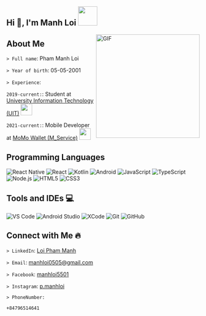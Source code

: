 

## Hi 👋, I'm Manh Loi <img src="https://media.giphy.com/media/mGcNjsfWAjY5AEZNw6/giphy.gif" width="50">
<img align="right" height="270px" alt="GIF" src="https://i.pinimg.com/originals/e4/26/70/e426702edf874b181aced1e2fa5c6cde.gif" />

## About Me

`> Full name`: Pham Manh Loi

`> Year of birth`: 05-05-2001

`> Experience`:

`2019-current:`: Student at <a href="https://daa.uit.edu.vn/"> University Information Technology (UIT)</a>  <img src="https://media.giphy.com/media/fYSnHlufseco8Fh93Z/giphy.gif" width="30">

`2021-current:`: Mobile Developer at <a href="https://momo.vn/" >MoMo Wallet (M_Service)</a> <img src="https://media.giphy.com/media/WUlplcMpOCEmTGBtBW/giphy.gif" width="30">


## Programming Languages
![React Native](http://img.shields.io/badge/-React_Native-20232A?style=for-the-badge&logo=react&logoColor=61DAFB)
![React](http://img.shields.io/badge/-React-20232A?style=for-the-badge&logo=react&logoColor=61DAFB)
![Kotlin](https://img.shields.io/badge/kotlin-%237F52FF.svg?style=for-the-badge&logo=kotlin&logoColor=white)
![Android](http://img.shields.io/badge/-Android-08c271?style=for-the-badge&logo=android&logoColor=ffffff)
![JavaScript](https://img.shields.io/badge/-JavaScript-%23F7DF1C?style=for-the-badge&logo=javascript&logoColor=000000&labelColor=%23F7DF1C&color=%23FFCE5A)
![TypeScript](http://img.shields.io/badge/-TypeScript-0078D6?style=for-the-badge&logo=typescript&logoColor=ffffff)
![Node.js](https://img.shields.io/badge/node.js-6DA55F?style=for-the-badge&logo=node.js&logoColor=white)
![HTML5](https://img.shields.io/badge/-HTML5-%23E44D27?style=for-the-badge&logo=html5&logoColor=ffffff)
![CSS3](https://img.shields.io/badge/-CSS3-%231572B6?style=for-the-badge&logo=css3)

## Tools and IDEs 💻
![VS Code](http://img.shields.io/badge/-VS%20Code-007ACC?style=for-the-badge&logo=visual-studio-code&logoColor=ffffff)
![Android Studio](https://img.shields.io/badge/Android%20Studio-3DDC84.svg?style=for-the-badge&logo=android-studio&logoColor=white)
![XCode](https://img.shields.io/badge/xCode-007ACC.svg?style=for-the-badge&logo=xCode&logoColor=white)
![Git](https://img.shields.io/badge/-Git-%23F05032?style=for-the-badge&logo=git&logoColor=%23ffffff)
![GitHub](https://img.shields.io/badge/-GitHub-181717?style=for-the-badge&logo=github)

## Connect with Me 🔥

`> LinkedIn`: [Loi Pham Manh](https://www.linkedin.com/in/loi-pham-manh-9716a2207/)

`> Email`: [manhloi0505@gmail.com](mailto:manhloi0505@gmail.com)

`> Facebook`: [manhloi5501](https://www.facebook.com/manhloi551/)

`> Instagram`: [p.manhloi](https://www.instagram.com/p.manhloi/)

`> PhoneNumber:` 
```bash
+84796514641
```
